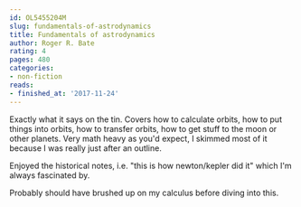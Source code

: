 ```yaml
---
id: OL5455204M
slug: fundamentals-of-astrodynamics
title: Fundamentals of astrodynamics
author: Roger R. Bate
rating: 4
pages: 480
categories:
- non-fiction
reads:
- finished_at: '2017-11-24'
---
```

Exactly what it says on the tin. Covers how to calculate orbits, how to put things into orbits, how to transfer orbits, how to get stuff to the moon or other planets. Very math heavy as you'd expect, I skimmed most of it because I was really just after an outline.

Enjoyed the historical notes, i.e. "this is how newton/kepler did it" which I'm always fascinated by.

Probably should have brushed up on my calculus before diving into this.
